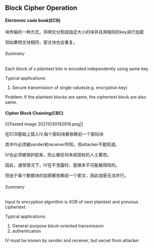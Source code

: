 ## Block Cipher Operation
#### Electronic code book(ECB)
块传输的一种方式，将明文分割成指定大小的块并且用相同的key进行加密

但如果明文块相同，密文块也会重复。
###### Summary
Each block of x plaintext bits is encoded independently using same key.

Typical applications:
1. Secure transmission of single values(e.g. encryption key)

Problem:
If the plaintext blocks are same, the ciphertext block are also same.
#### Cipher Block Chaining(CBC)
![[Pasted image 20211030192918.png]]

在ECB基础上插入IV,每个密码块都依赖前一个密码块

其中IV必须被sender和receiver所知，但attacker不能知道。

IV也必须被保护起来，防止被任何未经授权的人士篡改。

因此，通常情况下，IV在不泄露时，是根本不可能被得知的。

但由于每个数据块的加密都依赖前一个密文，因此加密无法并行。

###### Summary
Input to encryption algorithm is XOR of next plaintext and previous ciphertext.

Typical applications:
1. General-purpose block-oriented transmission
2. authentication

IV must be known by sender and receiver, but secret from attacker